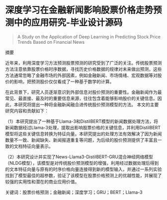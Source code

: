 # 深度学习在金融新闻影响股票价格走势预测中的应用研究-毕业设计源码

> A Study on the Application of Deep Learning in Predicting Stock Price Trends Based on Financial News


摘要

近年来，利用深度学习方法预测股票预测的研究受到了广泛的关注。传统股票预测方法注意依靠股票价格时序数据，寻找历史价格数据的规律对未来做出预测，这些方法通常忽略了金融市场的外部因素，例如金融新闻、市场情绪、宏观数据等对股价的影响，把预测股价仅仅看成了一种基于数学的计算。

在此背景下，研究人员逐渐意识到外部信息对股价预测的重要性。金融新闻作为最常见、最直接、最及时的重要信息来源，往往包含着能够影响股价的关键信息。因此，本研究将提出一种将金融新闻融合进传统股价预测模型的方法。
本文的主要研究内容和贡献如下：

（1）本研究提出了一种基于Llama-3和DistilBERT模型的新闻数据处理方法，将新闻数据经过Llama-3处理，提取出影响股票价格的关键信息，并利用DistilBERT模型将这些关键信息转换为特征向量。本研究提出的处理方法有效解决了因为新闻数量不一致、新闻缺失、新闻报道重复等问题，为后续的股价预测提供了丰富且一致的文档特征向量表示。

（2）本研究设计并实现了News-Llama3-DistilBERT-GRU混合神经网络模型（NLDG模型），该模型是对传统股价预测模型的增强，利用经过数据处理后得到的文本特征向量与原有的时序价格向量连接得到新的模型输入，并通过一系列实验找到了模型最佳的超参数，验证了该模型在股票价格预测上的优越性能，并展现了较强的实用性和潜在的商业应用价值。



关键词：股票价格预测；金融新闻；深度学习；GRU；BERT；Llama-3 

